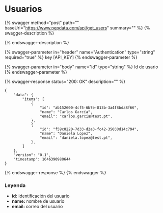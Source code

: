 # Usuarios

{% swagger method="post" path="" baseUrl="https://www.pepdata.com/api/get_users" summary="" %}
{% swagger-description %}

{% endswagger-description %}

{% swagger-parameter in="header" name="Authentication" type="string" required="true" %}
key \[API\_KEY]
{% endswagger-parameter %}

{% swagger-parameter in="body" name="id" type="string" %}
Id de usario
{% endswagger-parameter %}

{% swagger-response status="200: OK" description="" %}
```
{
    "data": {
        "items": [
            {
                "id": "ab152600-4cf5-6b7e-813b-3a4f8bda8f66",
                "name": "Carlos García",
                "email": "carlos.garcia@test.pt",
            },
            {
                "id": "f59c0220-7d33-d2a3-fc42-35030d14c794",
                "name": "Daniela Lopez",
                "email": "daniela.lopez@test.pt",
            },
        ]
    },
    "version": "0.1",
    "timestamp": 1646390980644
}
```
{% endswagger-response %}
{% endswagger %}

### Leyenda

* **id:** identificación del usuario
* **name:** nombre de usuario
* **email:** correo del usuario

